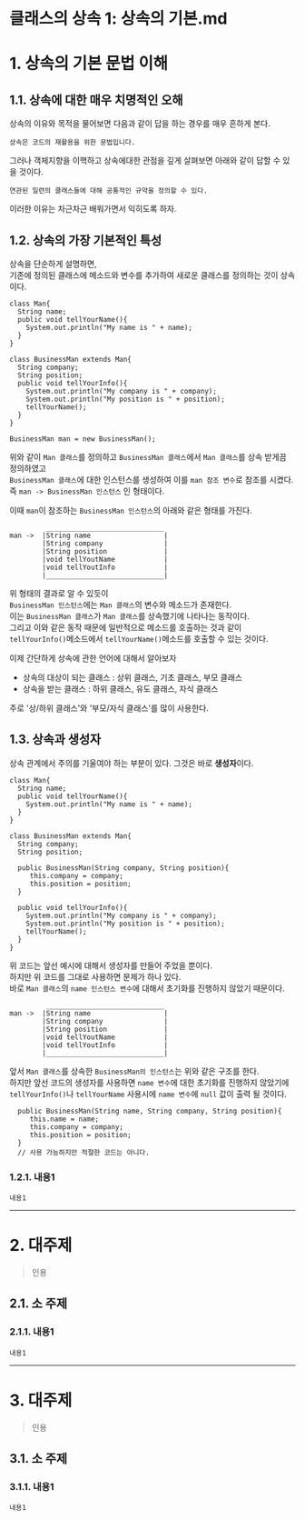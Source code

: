 클래스의 상속 1: 상속의 기본.md
=======================
# 1. 상속의 기본 문법 이해
## 1.1. 상속에 대한 매우 치명적인 오해
상속의 이유와 목적을 물어보면 다음과 같이 답을 하는 경우를 매우 흔하게 본다.
```
상속은 코드의 재활용을 위한 문법입니다.  
```
     
그러나 객체지향을 이핵하고 상속에대한 관점을 깊게 살펴보면 아래와 같이 답할 수 있을 것이다.    
```
연관된 일련의 클래스들에 대해 공통적인 규약을 정의할 수 있다.  
```
이러한 이유는 차근차근 배워가면서 익히도록 하자. 
  
## 1.2. 상속의 가장 기본적인 특성
상속을 단순하게 설명하면,  
기존에 정의된 클래스에 메소드와 변수를 추가하여 새로운 클래스를 정의하는 것이 상속이다.     
```
class Man{
  String name;
  public void tellYourName(){
    System.out.println("My name is " + name);
  }
}

class BusinessMan extends Man{
  String company;
  String position;
  public void tellYourInfo(){
    System.out.println("My company is " + company);
    System.out.println("My position is " + position);
    tellYourName();
  }
}
```
```
BusinessMan man = new BusinessMan();
```
위와 같이 ```Man 클래스```를 정의하고 ```BusinessMan 클래스```에서 ```Man 클래스```를 상속 받게끔 정의하였고        
```BusinessMan 클래스```에 대한 인스턴스를 생성하여 이를 ```man 참조 변수```로 참조를 시켰다.          
즉 ```man -> BusinessMan 인스턴스``` 인 형태이다.       
     
이때 ```man```이 참조하는 ```BusinessMan 인스턴스```의 아래와 같은 형태를 가진다.    
```
         _____________________________
man ->  |String name                  |
        |String company               |
        |String position              |
        |void tellYoutName            |
        |void tellYoutInfo            |
        |_____________________________|
```
위 형태의 결과로 알 수 있듯이    
```BusinessMan 인스턴스```에는 ```Man 클래스```의 변수와 메소드가 존재한다.    
이는 ```BusinessMan 클래스```가 ```Man 클래스```를 상속했기에 나타나는 동작이다.    
그리고 이와 같은 동작 때문에 일반적으로 메소드를 호출하는 것과 같이   
```tellYourInfo()```메소드에서 ```tellYourName()```메소드를 호출할 수 있는 것이다.  
   
이제 간단하게 상속에 관한 언어에 대해서 알아보자
  
* 상속의 대상이 되는 클래스 : 상위 클래스, 기초 클래스, 부모 클래스
* 상속을 받는 클래스 : 하위 클래스, 유도 클래스, 자식 클래스
  
주로 '상/하위 클래스'와 '부모/자식 클래스'를 많이 사용한다.      

## 1.3. 상속과 생성자
상속 관계에서 주의를 기울여야 하는 부분이 있다. 그것은 바로 **생성자**이다.  

```
class Man{
  String name;
  public void tellYourName(){
    System.out.println("My name is " + name);
  }
}

class BusinessMan extends Man{
  String company;
  String position;
  
  public BusinessMan(String company, String position){
     this.company = company;
     this.position = position;
  }
  
  public void tellYourInfo(){
    System.out.println("My company is " + company);
    System.out.println("My position is " + position);
    tellYourName();
  }
}
```
위 코드는 앞선 예시에 대해서 생성자를 만들어 주었을 뿐이다.  
하지만 위 코드를 그대로 사용하면 문제가 하나 있다.    
바로 ```Man 클래스```의 ```name 인스턴스 변수```에 대해서 초기화를 진행하지 않았기 때문이다.  

```
         _____________________________
man ->  |String name                  |
        |String company               |
        |String position              |
        |void tellYoutName            |
        |void tellYoutInfo            |
        |_____________________________|
```
앞서 ```Man 클래스```를 상속한 ```BusinessMan의 인스턴스```는 위와 같은 구조를 한다.   
하지만 앞선 코드의 생성자를 사용하면 ```name 변수```에 대한 초기화를 진행하지 않았기에  
```tellYourInfo()```나 ```tellYourName``` 사용시에 ```name 변수```에 ```null``` 값이 출력 될 것이다.  
  
```
  public BusinessMan(String name, String company, String position){
     this.name = name;
     this.company = company;
     this.position = position;
  }
  // 사용 가능하지만 적절한 코드는 아니다.
```



### 1.2.1. 내용1
```
내용1
```

***
# 2. 대주제
> 인용
## 2.1. 소 주제
### 2.1.1. 내용1
```
내용1
```   

***
# 3. 대주제
> 인용
## 3.1. 소 주제
### 3.1.1. 내용1
```
내용1
```
